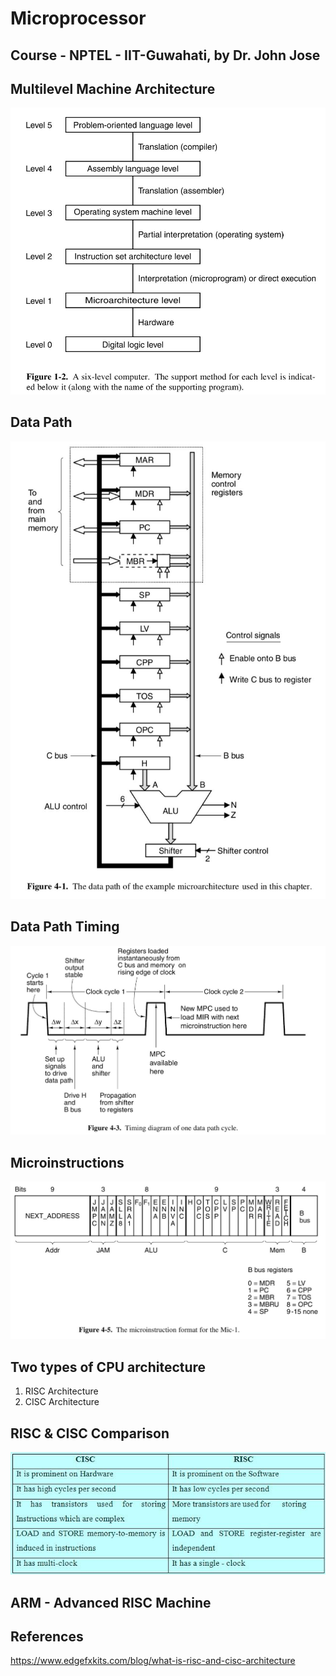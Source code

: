# Microprocessor

## Course - NPTEL - IIT-Guwahati, by Dr. John Jose

## Multilevel Machine Architecture

![image](../../media/Microprocessor-image1.jpg)

## Data Path

![image](../../media/Microprocessor-image2.jpg)

## Data Path Timing

![image](../../media/Microprocessor-image3.jpg)

## Microinstructions

![image](../../media/Microprocessor-image4.jpg)

## Two types of CPU architecture

1. RISC Architecture
2. CISC Architecture

## RISC & CISC Comparison

![image](../../media/Microprocessor-image5.jpg)

## ARM - Advanced RISC Machine

## References

<https://www.edgefxkits.com/blog/what-is-risc-and-cisc-architecture>
